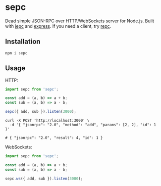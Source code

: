 # sepc

Dead simple JSON-RPC over HTTP/WebSockets server for Node.js. Built with [jepc](https://github.com/kohutd/jepc)
and [express](https://expressjs.com). If you
need a client, try [repc](https://github.com/kohutd/repc).

## Installation

```shell
npm i sepc
```

## Usage

HTTP:

```javascript
import sepc from 'sepc';

const add = (a, b) => a + b;
const sub = (a, b) => a - b;

sepc({ add, sub }).listen(3000);
```

```shell
curl -X POST 'http://localhost:3000' \
  -d '{ "jsonrpc": "2.0", "method": "add", "params": [2, 2], "id": 1 }'

# { "jsonrpc": "2.0", "result": 4, "id": 1 }
```

WebSockets:

```javascript
import sepc from 'sepc';

const add = (a, b) => a + b;
const sub = (a, b) => a - b;

sepc.ws({ add, sub }).listen(3000);
```
